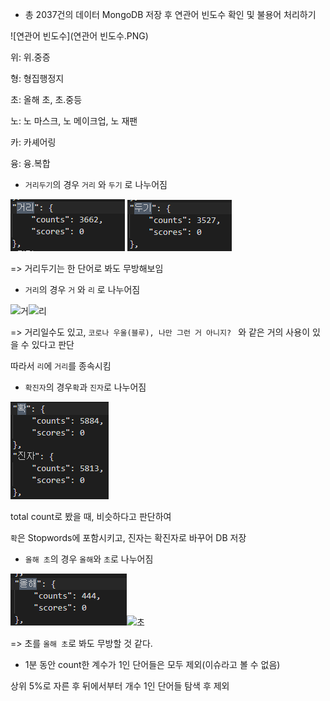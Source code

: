 - 총 2037건의 데이터 MongoDB 저장 후 연관어 빈도수 확인 및 불용어 처리하기

![연관어 빈도수](연관어 빈도수.PNG)





위: 위.중증

형: 형집행정지

초: 올해 초, 초.중등

노: 노 마스크, 노 메이크업, 노 재팬

카: 카셰어링

융: 융.복합





- `거리두기`의 경우 `거리` 와 `두기` 로 나누어짐

![거리](거리.PNG) ![두기](두기.PNG)

=> 거리두기는 한 단어로 봐도 무방해보임



- `거리`의 경우 `거` 와 `리` 로 나누어짐

![거](거.PNG)![리](리.PNG)

=> 거리일수도 있고, `코로나 우울(블루), 나만 그런 거 아니지? ` 와 같은 거의 사용이 있을 수 있다고 판단

따라서 `리`에 `거리`를 종속시킴



- `확진자`의 경우`확`과 `진자`로 나누어짐

![확진자](확진자.PNG)

total count로 봤을 때, 비슷하다고 판단하여

`확`은 Stopwords에 포함시키고, 진자는 확진자로 바꾸어 DB 저장





- `올해 초`의 경우 `올해`와 `초`로 나누어짐

![올해](올해.PNG)![초](초.PNG)

=> 초를 `올해 초`로 봐도 무방할 것 같다.





- 1분 동안 count한 계수가 1인 단어들은 모두 제외(이슈라고 볼 수 없음)

상위 5%로 자른 후 뒤에서부터 개수 1인 단어들 탐색 후 제외